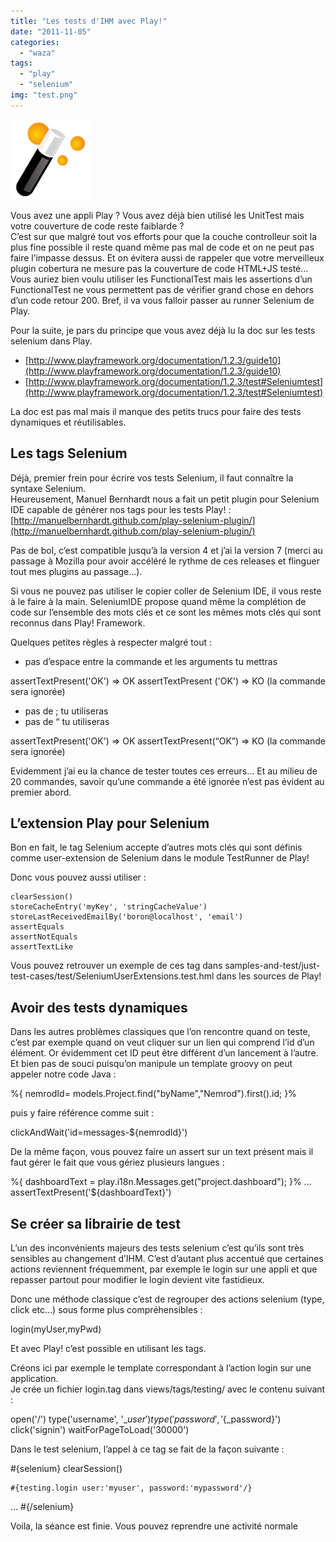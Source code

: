 ```yaml
---
title: "Les tests d'IHM avec Play!"
date: "2011-11-05"
categories: 
  - "waza"
tags: 
  - "play"
  - "selenium"
img: "test.png"
---
```


[![](/images/test.png "test")](http://eventuallycoding.com/wp-content/uploads/2011/11/test.png)

Vous avez une appli Play ? Vous avez déjà bien utilisé les UnitTest mais votre couverture de code reste faiblarde ?  
C’est sur que malgré tout vos efforts pour que la couche controlleur soit la plus fine possible il reste quand même pas mal de code et on ne peut pas faire l’impasse dessus. Et on évitera aussi de rappeler que votre merveilleux plugin cobertura ne mesure pas la couverture de code HTML+JS testé...  
Vous auriez bien voulu utiliser les FunctionalTest mais les assertions d’un FunctionalTest ne vous permettent pas de vérifier grand chose en dehors d’un code retour 200. 
Bref, il va vous falloir passer au runner Selenium de Play.

Pour la suite, je pars du principe que vous avez déjà lu la doc sur les tests selenium dans Play.

- [http://www.playframework.org/documentation/1.2.3/guide10](http://www.playframework.org/documentation/1.2.3/guide10)
- [http://www.playframework.org/documentation/1.2.3/test#Seleniumtest](http://www.playframework.org/documentation/1.2.3/test#Seleniumtest)

La doc est pas mal mais il manque des petits trucs pour faire des tests dynamiques et réutilisables.

## Les tags Selenium

Déjà, premier frein pour écrire vos tests Selenium, il faut connaître la syntaxe Selenium.  
Heureusement, Manuel Bernhardt nous a fait un petit plugin pour Selenium IDE capable de générer nos tags pour les tests Play! : [http://manuelbernhardt.github.com/play-selenium-plugin/](http://manuelbernhardt.github.com/play-selenium-plugin/)

Pas de bol, c’est compatible jusqu’à la version 4 et j’ai la version 7 (merci au passage à Mozilla pour avoir accéléré le rythme de ces releases et flinguer tout mes plugins au passage...).

Si vous ne pouvez pas utiliser le copier coller de Selenium IDE, il vous reste à le faire à la main. SeleniumIDE propose quand même la complétion de code sur l’ensemble des mots clés et ce sont les mêmes mots clés qui sont reconnus dans Play! Framework.

Quelques petites règles à respecter malgré tout :

- pas d’espace entre la commande et les arguments tu mettras

assertTextPresent('OK') => OK
assertTextPresent ('OK') => KO (la commande sera ignorée)

- pas de ; tu utiliseras
- pas de “ tu utiliseras

assertTextPresent('OK') => OK
assertTextPresent(“OK”) => KO (la commande sera ignorée)

Evidemment j’ai eu la chance de tester toutes ces erreurs... Et au milieu de 20 commandes, savoir qu’une commande a été ignorée n’est pas évident au premier abord.

## L’extension Play pour Selenium

Bon en fait, le tag Selenium accepte d’autres mots clés qui sont définis comme user-extension de Selenium dans le module TestRunner de Play!

Donc vous pouvez aussi utiliser :

    clearSession()
    storeCacheEntry('myKey', 'stringCacheValue')
    storeLastReceivedEmailBy('boron@localhost', 'email')
    assertEquals
    assertNotEquals
    assertTextLike

Vous pouvez retrouver un exemple de ces tag dans samples-and-test/just-test-cases/test/SeleniumUserExtensions.test.hml dans les sources de Play!  

## Avoir des tests dynamiques

Dans les autres problèmes classiques que l’on rencontre quand on teste, c’est par exemple quand on veut cliquer sur un lien qui comprend l’id d’un élément. Or évidemment cet ID peut être différent d’un lancement à l’autre.  
Et bien pas de souci puisqu’on manipule un template groovy on peut appeler notre code Java :

%{ nemrodId= models.Project.find("byName","Nemrod").first().id;  }%

puis y faire référence comme suit :

clickAndWait('id=messages-${nemrodId}')

De la même façon, vous pouvez faire un assert sur un text présent mais il faut gérer le fait que vous gériez plusieurs langues :

%{ dashboardText = play.i18n.Messages.get("project.dashboard");  }%
…
assertTextPresent('${dashboardText}')

## Se créer sa librairie de test

L’un des inconvénients majeurs des tests selenium c’est qu’ils sont très sensibles au changement d’IHM. C’est d’autant plus accentué que certaines actions reviennent fréquemment, par exemple le login sur une appli et que repasser partout pour modifier le login devient vite fastidieux.

Donc une méthode classique c’est de regrouper des actions selenium (type, click etc...) sous forme plus compréhensibles :

login(myUser,myPwd)

Et avec Play! c’est possible en utilisant les tags.

Créons ici par exemple le template correspondant à l’action login sur une application.  
Je crée un fichier login.tag dans views/tags/testing/ avec le contenu suivant :

open('/')
type('username', '${\_user}')
type('password', '${\_password}')
click('signin')
waitForPageToLoad('30000')

Dans le test selenium, l’appel à ce tag se fait de la façon suivante :

#{selenium}
    clearSession()

    #{testing.login user:'myuser', password:'mypassword'/}
…
#{/selenium}

Voila, la séance est finie. Vous pouvez reprendre une activité normale
